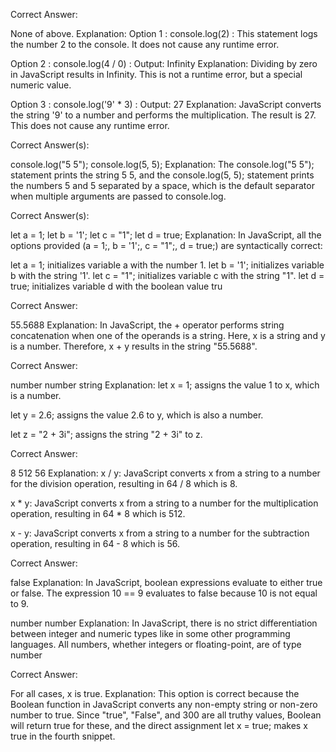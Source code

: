 Correct Answer:

None of above.
Explanation:
Option 1 : console.log(2) :
This statement logs the number 2 to the console. It does not cause any runtime error.

Option 2 : console.log(4 / 0) :
Output: Infinity
Explanation: Dividing by zero in JavaScript results in Infinity. This is not a runtime error, but a special numeric value.

Option 3 : console.log('9' * 3) :
Output: 27
Explanation: JavaScript converts the string '9' to a number and performs the multiplication. The result is 27. This does not cause any runtime error.


Correct Answer(s):

console.log("5 5");
console.log(5, 5);
Explanation:
 The console.log("5 5"); statement prints the string 5 5, and
 the console.log(5, 5); statement prints the numbers 5 and 5 separated by a space, which is the default separator when multiple arguments are passed to console.log.



Correct Answer(s):

let a = 1;
let b = '1';
let c = "1";
let d = true;
Explanation:
In JavaScript, all the options provided (a = 1;, b = '1';, c = "1";, d = true;) are syntactically correct:

let a = 1; initializes variable a with the number 1.
let b = '1'; initializes variable b with the string '1'.
let c = "1"; initializes variable c with the string "1".
let d = true; initializes variable d with the boolean value tru


Correct Answer:

55.5688
Explanation:
In JavaScript, the + operator performs string concatenation when one of the operands is a string. Here, x is a string and y is a number. Therefore, x + y results in the string "55.5688".

Correct Answer:

number
number
string
Explanation:
let x = 1; assigns the value 1 to x, which is a number.

let y = 2.6; assigns the value 2.6 to y, which is also a number.

let z = "2 + 3i"; assigns the string "2 + 3i" to z.

Correct Answer:

8
512
56
Explanation:
x / y: JavaScript converts x from a string to a number for the division operation, resulting in 64 / 8 which is 8.

x * y: JavaScript converts x from a string to a number for the multiplication operation, resulting in 64 * 8 which is 512.

x - y: JavaScript converts x from a string to a number for the subtraction operation, resulting in 64 - 8 which is 56.

Correct Answer:

false
Explanation:
In JavaScript, boolean expressions evaluate to either true or false. The expression 10 == 9 evaluates to false because 10 is not equal to 9.



number
number
Explanation:
In JavaScript, there is no strict differentiation between integer and numeric types like in some other programming languages. All numbers, whether integers or floating-point, are of type number

Correct Answer:

For all cases, x is true.
Explanation:
This option is correct because the Boolean function in JavaScript converts any non-empty string or non-zero number to true. Since "true", "False", and 300 are all truthy values, Boolean will return true for these, and the direct assignment let x = true; makes x true in the fourth snippet.
